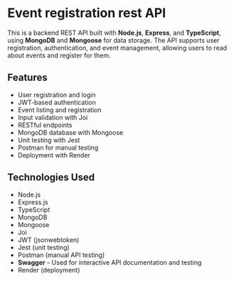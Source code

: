 # Event registration rest API

This is a backend REST API built with **Node.js**, **Express**, and **TypeScript**, using **MongoDB** and **Mongoose** for data storage. The API supports user registration, authentication, and event management, allowing users to read about events and register for them.

## Features

- User registration and login
- JWT-based authentication
- Event listing and registration
- Input validation with Joi
- RESTful endpoints
- MongoDB database with Mongoose
- Unit testing with Jest
- Postman for manual testing
- Deployment with Render

## Technologies Used

- Node.js
- Express.js
- TypeScript
- MongoDB
- Mongoose
- Joi
- JWT (jsonwebtoken)
- Jest (unit testing)
- Postman (manual API testing)
- **Swagger** – Used for interactive API documentation and testing
- Render (deployment)